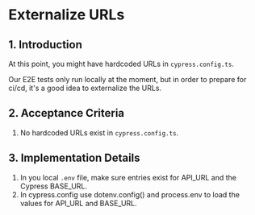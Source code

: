 # Externalize URLs

## 1. Introduction

At this point, you might have hardcoded URLs in `cypress.config.ts`.

Our E2E tests only run locally at the moment, but in order to prepare for ci/cd, it's a good idea to externalize the URLs.

## 2. Acceptance Criteria

1. No hardcoded URLs exist in `cypress.config.ts`.

## 3. Implementation Details

1. In you local `.env` file, make sure entries exist for API_URL and the Cypress BASE_URL.
1. In cypress.config use dotenv.config() and process.env to load the values for API_URL and BASE_URL.
